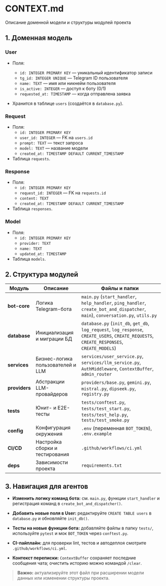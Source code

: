 # CONTEXT.md

Описание доменной модели и структуры модулей проекта

## 1. Доменная модель

### User

* Поля:

  * `id: INTEGER PRIMARY KEY` — уникальный идентификатор записи
  * `tg_id: INTEGER UNIQUE` — Telegram ID пользователя
  * `name: TEXT` — имя или никнейм пользователя
  * `is_active: INTEGER` — доступ к боту (0/1)
  * `requested_at: TIMESTAMP` — когда отправлена заявка
* Хранится в таблице `users` (создаётся в `database.py`).

### Request

* Поля:
  * `id: INTEGER PRIMARY KEY`
  * `user_id: INTEGER` — FK на `users.id`
  * `prompt: TEXT` — текст запроса
  * `model: TEXT` — название модели
  * `created_at: TIMESTAMP DEFAULT CURRENT_TIMESTAMP`
* Таблица `requests`.

### Response

* Поля:
  * `id: INTEGER PRIMARY KEY`
  * `request_id: INTEGER` — FK на `requests.id`
  * `content: TEXT`
  * `created_at: TIMESTAMP DEFAULT CURRENT_TIMESTAMP`
* Таблица `responses`.

### Model

* Поля:
  * `id: INTEGER PRIMARY KEY`
  * `provider: TEXT`
  * `name: TEXT`
  * `updated_at: TIMESTAMP`
* Таблица `models`.

## 2. Структура модулей

| Модуль       | Описание                        | Файлы и папки                                                    |
| ------------ | ------------------------------- | ---------------------------------------------------------------- |
| **bot-core** | Логика Telegram-бота            | `main.py` (`start_handler`, `help_handler`, `ping_handler`, `create_bot_and_dispatcher`, `main`), `conversation.py`, `utils.py` |
| **database** | Инициализация и миграции БД     | `database.py` (`init_db`, `get_db`, `log_request`, `log_response`, `CREATE_USERS`, `CREATE_REQUESTS`, `CREATE_RESPONSES`, `CREATE_MODELS`) |
| **services** | Бизнес-логика пользователей и LLM | `services/user_service.py`, `services/llm_service.py`, `AuthMiddleware`, `ContextBuffer`, `admin_router` |
| **providers** | Абстракции LLM-провайдеров | `providers/base.py`, `gemini.py`, `mistral.py`, `dipseek.py`, `registry.py` |
| **tests**    | Юнит- и E2E-тесты               | `tests/conftest.py`, `tests/test_start.py`, `tests/test_help.py`, `tests/test_smoke.py`                       |
| **config**   | Конфигурация окружения          | `.env` (переменная `BOT_TOKEN`), `.env.example`                                  |
| **CI/CD**    | Настройка сборки и тестирования | `.github/workflows/ci.yml`                                       |
| **deps**     | Зависимости проекта             | `requirements.txt`                                               |

## 3. Навигация для агентов

* **Изменить логику команд бота:** см. `main.py`, функции `start_handler` и регистрация команд в `create_bot_and_dispatcher()`.
* **Добавить новые поля в User:** редактируйте `CREATE TABLE users` в `database.py` и обновляйте `init_db()`.
* **Тесты на новые функции бота:** добавляйте файлы в папку `tests/`, используйте `pytest` и мок `BOT_TOKEN` через `conftest.py`.
* **CI-пайплайн:** для проверки lint, тестов и автодеплоя смотрите `.github/workflows/ci.yml`.

* **Контекст переписки:** `ContextBuffer` сохраняет последние сообщения чата; очистить историю можно командой `/clear`.

> **Важно:** актуализируйте этот файл при расширении модели данных или изменении структуры проекта.
